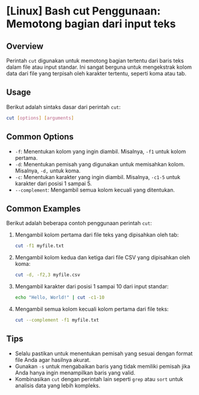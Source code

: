 # [Linux] Bash cut Penggunaan: Memotong bagian dari input teks

## Overview
Perintah `cut` digunakan untuk memotong bagian tertentu dari baris teks dalam file atau input standar. Ini sangat berguna untuk mengekstrak kolom data dari file yang terpisah oleh karakter tertentu, seperti koma atau tab.

## Usage
Berikut adalah sintaks dasar dari perintah `cut`:

```bash
cut [options] [arguments]
```

## Common Options
- `-f`: Menentukan kolom yang ingin diambil. Misalnya, `-f1` untuk kolom pertama.
- `-d`: Menentukan pemisah yang digunakan untuk memisahkan kolom. Misalnya, `-d,` untuk koma.
- `-c`: Menentukan karakter yang ingin diambil. Misalnya, `-c1-5` untuk karakter dari posisi 1 sampai 5.
- `--complement`: Mengambil semua kolom kecuali yang ditentukan.

## Common Examples
Berikut adalah beberapa contoh penggunaan perintah `cut`:

1. Mengambil kolom pertama dari file teks yang dipisahkan oleh tab:
   ```bash
   cut -f1 myfile.txt
   ```

2. Mengambil kolom kedua dan ketiga dari file CSV yang dipisahkan oleh koma:
   ```bash
   cut -d, -f2,3 myfile.csv
   ```

3. Mengambil karakter dari posisi 1 sampai 10 dari input standar:
   ```bash
   echo "Hello, World!" | cut -c1-10
   ```

4. Mengambil semua kolom kecuali kolom pertama dari file teks:
   ```bash
   cut --complement -f1 myfile.txt
   ```

## Tips
- Selalu pastikan untuk menentukan pemisah yang sesuai dengan format file Anda agar hasilnya akurat.
- Gunakan `-s` untuk mengabaikan baris yang tidak memiliki pemisah jika Anda hanya ingin menampilkan baris yang valid.
- Kombinasikan `cut` dengan perintah lain seperti `grep` atau `sort` untuk analisis data yang lebih kompleks.